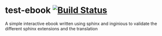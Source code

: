 # test-ebook [![Build Status](https://travis-ci.org/cnp3/test-ebook.svg?branch=master)](https://travis-ci.org/cnp3/test-ebook)



A simple interactive ebook written using sphinx and inginious to validate the different sphinx extensions and the translation
